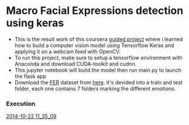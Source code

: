 # Macro Facial Expressions detection using keras
- This is the result work of this coursera [guided project](https://www.coursera.org/projects/facial-expression-recognition-keras) where i learned how to build a computer vision model using Tensorflow Keras and applying it on a webcam feed with OpenCV.
- To run this project, make sure to setup a tensorflow environment with Anaconda and download CUDA-toolkit and cudnn.
- This jupyter notebook will build the model then run main.py to launch the flask app
- Download the [FER](https://www.kaggle.com/competitions/challenges-in-representation-learning-facial-expression-recognition-challenge/data)
dataset from [here](https://drive.google.com/file/d/1CE22Y8wFo1QcDWg5BNqv6HQ3COubzlVR/view?usp=sharing). It's devided into a train and test folder, each one contains 7 folders marking
the different emotions.

### Execution

[2014-10-22 11_35_09](https://media.giphy.com/media/pMLVdlI0T0P7rFXxav/giphy-downsized-large.gif)
